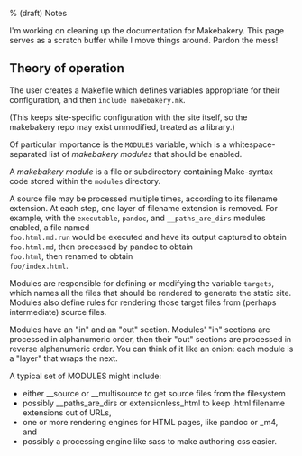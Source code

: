 % (draft) Notes

I'm working on cleaning up the documentation for Makebakery. This page serves as a scratch buffer while I move things around. Pardon the mess!

## Theory of operation

The user creates a Makefile which defines variables appropriate for their configuration, and then `include makebakery.mk`.

(This keeps site-specific configuration with the site itself, so the makebakery repo may exist unmodified, treated as a library.)

Of particular importance is the `MODULES` variable, which is a whitespace-separated list of *makebakery modules* that should be enabled.

A *makebakery module* is a file or subdirectory containing Make-syntax code stored within the `modules` directory.

A source file may be processed multiple times, according to its filename extension.
At each step, one layer of filename extension is removed.
For example, with the `executable`, `pandoc`, and `__paths_are_dirs` modules enabled, a file named  
`foo.html.md.run` would be executed and have its output captured to obtain  
`foo.html.md`, then processed by pandoc to obtain  
`foo.html`, then renamed to obtain  
`foo/index.html`.

Modules are responsible for defining or modifying the variable `targets`, which names all the files that should be rendered to generate the static site.
Modules also define rules for rendering those target files from (perhaps intermediate) source files.

Modules have an "in" and an "out" section. Modules' "in" sections are processed in alphanumeric order, then their "out" sections are processed in reverse alphanumeric order.
You can think of it like an onion: each module is a "layer" that wraps the next.

A typical set of MODULES might include:

- either __source or __multisource to get source files from the filesystem
- possibly __paths_are_dirs or extensionless_html to keep .html filename extensions out of URLs,
- one or more rendering engines for HTML pages, like pandoc or _m4, and
- possibly a processing engine like sass to make authoring css easier.

[m4-module]: modules/m4/
[built-in variables]: https://www.gnu.org/software/make/manual/html_node/Implicit-Variables.html
